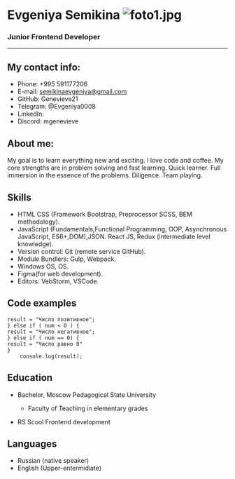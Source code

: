 
# Evgeniya Semikina  ![foto1.jpg](..%2F..%2FDesktop%2Ffoto1.jpg)
### Junior Frontend Developer
______________

My contact info:
-----------------

* Phone: +995 591177206
* E-mail: semikinaevgeniya@gmail.com
* GitHub: Genevieve21
* Telegram: @Evgeniya0008
* LinkedIn: 
* Discord: mgenevieve

About me:
-----------------
My goal is to learn everything new and exciting. I love code and coffee. My core strengths are in problem solving and fast learning.
Quick learner. Full immersion in the essence of the problems. Diligence. Team playing.

Skills
-----------------
- HTML
CSS (Framework Bootstrap, Preprocessor SCSS, BEM methodology).
- JavaScript (Fundamentals,Functional Programming, OOP, Asynchronous JavaScript, ES6+,DOM),JSON.
React JS, Redux (intermediate level knowledge).
- Version control: Git (remote service GitHub).
- Module Bundlers: Gulp, Webpack.
- Windows OS, OS.
- Figma(for web development).
- Editors: VebStorm, VSCode.

Code examples
-----------------
```if ( num > 0) {
result = "Число позитивное";
} else if ( num < 0 ) {
result = "Число негативное";
} else if ( num == 0) {
result = "Число равно 0"
}
    console.log(result);
```


Education
-----------------
* Bachelor, Moscow Pedagogical State University
  - Faculty of Teaching in elementary grades
  
* RS Scool 
Frontend development


Languages
-----------------
* Russian (native speaker)
* English (Upper-entermidiate)


